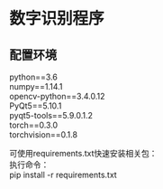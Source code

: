 数字识别程序
===========
配置环境
---------
python==3.6<br>
numpy==1.14.1<br>
opencv-python==3.4.0.12<br>
PyQt5==5.10.1<br>
pyqt5-tools==5.9.0.1.2<br>
torch==0.3.0<br>
torchvision==0.1.8

可使用requirements.txt快速安装相关包：<br>
执行命令：<br>
pip install -r requirements.txt
